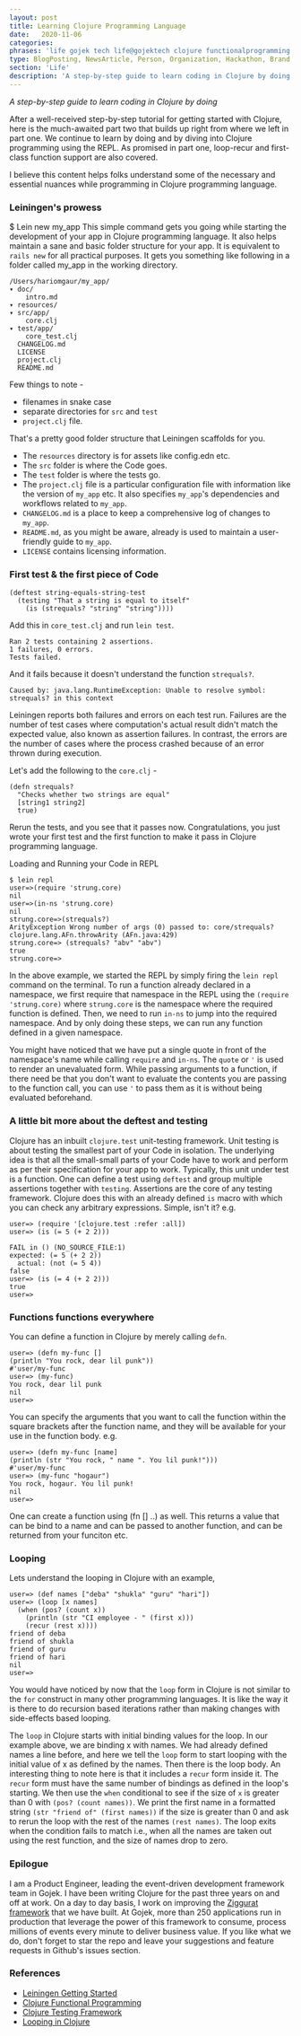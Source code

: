 ```yaml
---
layout: post
title: Learning Clojure Programming Language
date:   2020-11-06
categories:
phrases: 'life gojek tech life@gojektech clojure functionalprogramming recursion'
type: BlogPosting, NewsArticle, Person, Organization, Hackathon, Brand, Atlas, Guide, Clojure, FunctionalProgramming
section: 'Life'
description: 'A step-by-step guide to learn coding in Clojure by doing'
---
```


*A step-by-step guide to learn coding in Clojure by doing*

After a well-received step-by-step tutorial for getting started with Clojure, here is the much-awaited part two that builds up right from where we left in part one. We continue to learn by doing and by diving into Clojure programming using the REPL. As promised in part one, loop-recur and first-class function support are also covered.

I believe this content helps folks understand some of the necessary and essential nuances while programming in Clojure programming language. 

### Leiningen's prowess

$ Lein new my_app
This simple command gets you going while starting the development of your app in Clojure programming language. It also helps maintain a sane and basic folder structure for your app. It is equivalent to `rails new` for all practical purposes. It gets you something like following in a folder called my_app in the working directory.

```
/Users/hariomgaur/my_app/
▾ doc/
    intro.md
▾ resources/
▾ src/app/
    core.clj
▾ test/app/
    core_test.clj
  CHANGELOG.md
  LICENSE
  project.clj
  README.md
```

Few things to note -
* filenames in snake case
* separate directories for `src` and `test`
* `project.clj` file.

That's a pretty good folder structure that Leiningen scaffolds for you. 
* The `resources` directory is for assets like config.edn etc.
* The `src` folder is where the Code goes.
* The `test` folder is where the tests go.
* The `project.clj` file is a particular configuration file with information like the version of `my_app` etc. It also specifies `my_app`'s dependencies and workflows related to `my_app`.
* `CHANGELOG.md` is a place to keep a comprehensive log of changes to `my_app`.
* `README.md`, as you might be aware, already is used to maintain a user-friendly guide to `my_app`.
* `LICENSE` contains licensing information.

### First test & the first piece of Code

```
(deftest string-equals-string-test
  (testing "That a string is equal to itself"
    (is (strequals? "string" "string"))))
```

Add this in `core_test.clj` and run `lein test`. 
```
Ran 2 tests containing 2 assertions.
1 failures, 0 errors.
Tests failed.
```
And it fails because it doesn't understand the function `strequals?`.
```
Caused by: java.lang.RuntimeException: Unable to resolve symbol: strequals? in this context
```

Leiningen reports both failures and errors on each test run. Failures are the number of test cases where computation's actual result didn't match the expected value, also known as assertion failures. In contrast, the errors are the number of cases where the process crashed because of an error thrown during execution. 

Let's add the following to the `core.clj` -

```
(defn strequals?
  "Checks whether two strings are equal"
  [string1 string2]
  true)
```

Rerun the tests, and you see that it passes now. 
Congratulations, you just wrote your first test and the first function to make it pass in Clojure programming language.

Loading and Running your Code in REPL
```
$ lein repl
user=>(require 'strung.core)
nil
user=>(in-ns 'strung.core)
nil
strung.core=>(strequals?)
ArityException Wrong number of args (0) passed to: core/strequals?  clojure.lang.AFn.throwArity (AFn.java:429)
strung.core=> (strequals? "abv" "abv")
true
strung.core=>
```
In the above example, we started the REPL by simply firing the `lein repl` command on the terminal. To run a function already declared in a namespace, we first require that namespace in the REPL using the `(require 'strung.core)` where `strung.core` is the namespace where the required function is defined. Then, we need to run `in-ns` to jump into the required namespace. And by only doing these steps, we can run any function defined in a given namespace.

You might have noticed that we have put a single quote in front of the namespace's name while calling `require` and `in-ns`. The `quote` or `'` is used to render an unevaluated form. While passing arguments to a function, if there need be that you don't want to evaluate the contents you are passing to the function call, you can use `'` to pass them as it is without being evaluated beforehand. 

### A little bit more about the deftest and testing

Clojure has an inbuilt `clojure.test` unit-testing framework. Unit testing is about testing the smallest part of your Code in isolation. The underlying idea is that all the small-small parts of your Code have to work and perform as per their specification for your app to work. Typically, this unit under test is a function. One can define a test using `deftest` and group multiple assertions together with `testing`. Assertions are the core of any testing framework. Clojure does this with an already defined `is` macro with which you can check any arbitrary expressions. Simple, isn't it? e.g.
```
user=> (require '[clojure.test :refer :all])
user=> (is (= 5 (+ 2 2)))

FAIL in () (NO_SOURCE_FILE:1)
expected: (= 5 (+ 2 2))
  actual: (not (= 5 4))
false
user=> (is (= 4 (+ 2 2)))
true
user=>
```

### Functions functions everywhere
You can define a function in Clojure by merely calling `defn`.
```
user=> (defn my-func []
(println "You rock, dear lil punk"))
#'user/my-func
user=> (my-func)
You rock, dear lil punk
nil
user=>
```
You can specify the arguments that you want to call the function within the square brackets after the function name, and they will be available for your use in the function body. e.g.
```
user=> (defn my-func [name]
(println (str "You rock, " name ". You lil punk!")))
#'user/my-func
user=> (my-func "hogaur")
You rock, hogaur. You lil punk!
nil
user=>
```
One can create a function using (fn [] ..) as well. This returns a value that can be bind to a name and can be passed to another function, and can be returned from your funciton etc.

### Looping

Lets understand the looping in Clojure with an example,
```
user=> (def names ["deba" "shukla" "guru" "hari"])
user=> (loop [x names] 
  (when (pos? (count x))
    (println (str "CI employee - " (first x))) 
    (recur (rest x))))
friend of deba
friend of shukla
friend of guru
friend of hari
nil
user=>
```
You would have noticed by now that the `loop` form in Clojure is not similar to the `for` construct in many other programming languages. It is like the way it is there to do recursion based iterations rather than making changes with side-effects based looping. 

The `loop` in Clojure starts with initial binding values for the loop. In our example above, we are binding x with names. We had already defined names a line before, and here we tell the `loop` form to start looping with the initial value of x as defined by the names. Then there is the loop body. An interesting thing to note here is that it includes a `recur` form inside it. The `recur` form must have the same number of bindings as defined in the loop's starting. We then use the `when` conditional to see if the size of `x` is greater than 0 with `(pos? (count names))`. We print the first name in a formatted string `(str "friend of" (first names))` if the size is greater than 0 and ask to rerun the loop with the rest of the names `(rest names)`. The loop exits when the condition fails to match i.e., when all the names are taken out using the rest function, and the size of names drop to zero. 	

### Epilogue

I am a Product Engineer, leading the event-driven development framework team in Gojek. I have been writing Clojure for the past three years on and off at work. On a day to day basis, I work on improving the [Ziggurat framework](https://github.com/gojek/ziggurat) that we have built. At Gojek, more than 250 applications run in production that leverage the power of this framework to consume, process millions of events every minute to deliver business value. If you like what we do, don't forget to star the repo and leave your suggestions and feature requests in Github's issues section.

### References

- [Leiningen Getting Started](https://github.com/technomancy/leiningen/blob/stable/doc/TUTORIAL.md)
- [Clojure Functional Programming](https://clojure.org/about/functional_programming)
- [Clojure Testing Framework](https://clojuredocs.org/clojure.test)
- [Looping in Clojure](https://clojuredocs.org/clojure.core/loop)
